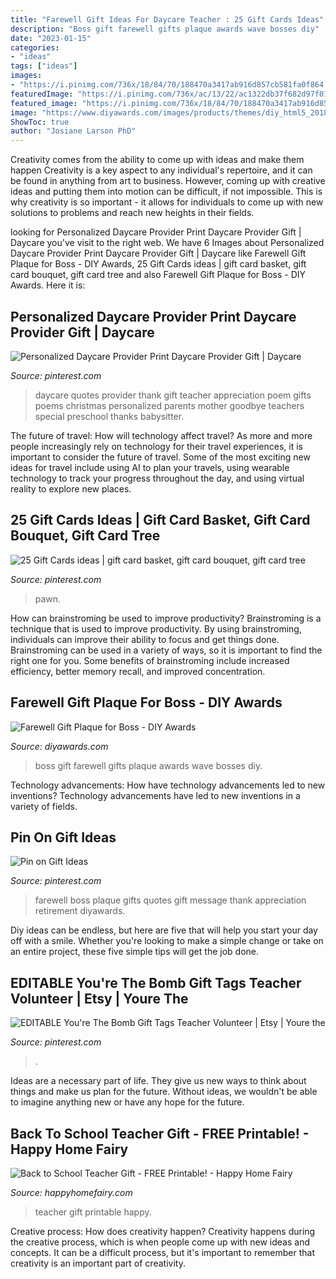 ```yaml
---
title: "Farewell Gift Ideas For Daycare Teacher : 25 Gift Cards Ideas"
description: "Boss gift farewell gifts plaque awards wave bosses diy"
date: "2023-01-15"
categories:
- "ideas"
tags: ["ideas"]
images:
- "https://i.pinimg.com/736x/18/84/70/188470a3417ab916d857cb581fa0f864.jpg"
featuredImage: "https://i.pinimg.com/736x/ac/13/22/ac1322db37f682d97f01900d95e21d43.jpg"
featured_image: "https://i.pinimg.com/736x/18/84/70/188470a3417ab916d857cb581fa0f864.jpg"
image: "https://www.diyawards.com/images/products/themes/diy_html5_2018/456-detail-wave-farewell-gift-for-boss.jpg"
ShowToc: true
author: "Josiane Larson PhD"
---
```



Creativity comes from the ability to come up with ideas and make them happen
Creativity is a key aspect to any individual's repertoire, and it can be found in anything from art to business. However, coming up with creative ideas and putting them into motion can be difficult, if not impossible. This is why creativity is so important - it allows for individuals to come up with new solutions to problems and reach new heights in their fields.

	

		
looking for Personalized Daycare Provider Print Daycare Provider Gift | Daycare you've visit to the right web. We have 6 Images about Personalized Daycare Provider Print Daycare Provider Gift | Daycare like Farewell Gift Plaque for Boss - DIY Awards, 25 Gift Cards ideas | gift card basket, gift card bouquet, gift card tree and also Farewell Gift Plaque for Boss - DIY Awards. Here it is:
		
    
## Personalized Daycare Provider Print Daycare Provider Gift | Daycare

<img loading=lazy src="https://i.pinimg.com/736x/ac/13/22/ac1322db37f682d97f01900d95e21d43.jpg" onerror="this.onerror=null;this.src='https://tse3.mm.bing.net/th?id=OIP.iOmTmantGIO5NZfUn6ttEgHaJQ&amp;pid=15.1';" alt="Personalized Daycare Provider Print Daycare Provider Gift | Daycare">

_Source: pinterest.com_

>daycare quotes provider thank gift teacher appreciation poem gifts poems christmas personalized parents mother goodbye teachers special preschool thanks babysitter. 

	

The future of travel: How will technology affect travel?
As more and more people increasingly rely on technology for their travel experiences, it is important to consider the future of travel. Some of the most exciting new ideas for travel include using AI to plan your travels, using wearable technology to track your progress throughout the day, and using virtual reality to explore new places.

    
## 25 Gift Cards Ideas | Gift Card Basket, Gift Card Bouquet, Gift Card Tree

<img loading=lazy src="https://i.pinimg.com/474x/bb/9e/2e/bb9e2ed5cbbafd9a39f680b991b11700--gift-card-basket-gift-baskets.jpg" onerror="this.onerror=null;this.src='https://tse2.mm.bing.net/th?id=OIP.OXEgv-xFugeS8-_NVuTtvgAAAA&amp;pid=15.1';" alt="25 Gift Cards ideas | gift card basket, gift card bouquet, gift card tree">

_Source: pinterest.com_

>pawn. 

	

How can brainstroming be used to improve productivity?
Brainstroming is a technique that is used to improve productivity. By using brainstroming, individuals can improve their ability to focus and get things done. Brainstroming can be used in a variety of ways, so it is important to find the right one for you. Some benefits of brainstroming include increased efficiency, better memory recall, and improved concentration.

    
## Farewell Gift Plaque For Boss - DIY Awards

<img loading=lazy src="https://www.diyawards.com/images/products/themes/diy_html5_2018/456-detail-wave-farewell-gift-for-boss.jpg" onerror="this.onerror=null;this.src='https://tse3.mm.bing.net/th?id=OIP.4_-2zay6wQfUr_w6jiXAtgHaG1&amp;pid=15.1';" alt="Farewell Gift Plaque for Boss - DIY Awards">

_Source: diyawards.com_

>boss gift farewell gifts plaque awards wave bosses diy. 

	

Technology advancements: How have technology advancements led to new inventions?
Technology advancements have led to new inventions in a variety of fields.

    
## Pin On Gift Ideas

<img loading=lazy src="https://i.pinimg.com/736x/65/94/7e/65947e0bfd52e00bfceccdc836c7a805.jpg" onerror="this.onerror=null;this.src='https://tse1.mm.bing.net/th?id=OIP.GnN-zV8szxstrRke8vF_cQHaJ_&amp;pid=15.1';" alt="Pin on Gift Ideas">

_Source: pinterest.com_

>farewell boss plaque gifts quotes gift message thank appreciation retirement diyawards. 

	

Diy ideas can be endless, but here are five that will help you start your day off with a smile. Whether you're looking to make a simple change or take on an entire project, these five simple tips will get the job done.

    
## EDITABLE You&#039;re The Bomb Gift Tags Teacher Volunteer | Etsy | Youre The

<img loading=lazy src="https://i.pinimg.com/736x/18/84/70/188470a3417ab916d857cb581fa0f864.jpg" onerror="this.onerror=null;this.src='https://tse1.mm.bing.net/th?id=OIP.THM61I1dLYe2AJYR3uiRTAHaHa&amp;pid=15.1';" alt="EDITABLE You&#039;re The Bomb Gift Tags Teacher Volunteer | Etsy | Youre the">

_Source: pinterest.com_

>. 

	

Ideas are a necessary part of life. They give us new ways to think about things and make us plan for the future. Without ideas, we wouldn't be able to imagine anything new or have any hope for the future.

    
## Back To School Teacher Gift - FREE Printable! - Happy Home Fairy

<img loading=lazy src="https://happyhomefairy.com/wp-content/uploads/2015/08/free-printable-super-simple-super-cute-super-cheap-first-day-of-school-teacher-gift-love-love-love.jpg" onerror="this.onerror=null;this.src='https://tse4.mm.bing.net/th?id=OIP.WQz5AZ-ImpWIqROxS-nkggHaLH&amp;pid=15.1';" alt="Back to School Teacher Gift - FREE Printable! - Happy Home Fairy">

_Source: happyhomefairy.com_

>teacher gift printable happy. 

	

Creative process: How does creativity happen?
Creativity happens during the creative process, which is when people come up with new ideas and concepts. It can be a difficult process, but it's important to remember that creativity is an important part of creativity.

